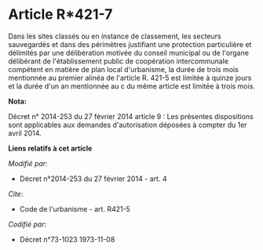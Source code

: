 # Article R*421-7

Dans les sites classés ou en instance de classement, les secteurs sauvegardés et dans des périmètres justifiant une
protection particulière et délimités par une délibération motivée du conseil municipal ou de l'organe délibérant de
l'établissement public de coopération intercommunale compétent en matière de plan local d'urbanisme, la durée de trois mois
mentionnée au premier alinéa de l'article R. 421-5 est limitée à quinze jours et la durée d'un an mentionnée au c du même
article est limitée à trois mois.

**Nota:**

Décret n° 2014-253 du 27 février 2014 article 9 : Les présentes dispositions sont applicables aux demandes d'autorisation
déposées à compter du 1er avril 2014.

**Liens relatifs à cet article**

_Modifié par_:

  - Décret n°2014-253 du 27 février 2014 - art. 4

_Cite_:

  - Code de l'urbanisme - art. R421-5

_Codifié par_:

  - Décret n°73-1023 1973-11-08
